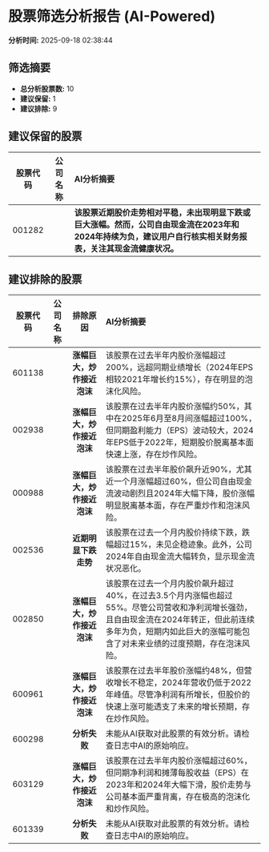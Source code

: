 # 股票筛选分析报告 (AI-Powered)

**分析时间:** 2025-09-18 02:38:44

## 筛选摘要

- **总分析股票数:** 10
- **建议保留:** 1
- **建议排除:** 9

## 建议保留的股票

| 股票代码 | 公司名称 | AI分析摘要 |
|:---:|:---:|:---|
| 001282 |  | **该股票近期股价走势相对平稳，未出现明显下跌或巨大涨幅。然而，公司自由现金流在2023年和2024年持续为负，建议用户自行核实相关财务报表，关注其现金流健康状况。** |

## 建议排除的股票

| 股票代码 | 公司名称 | 排除原因 | AI分析摘要 |
|:---:|:---:|:---:|:---|
| 601138 |  | **涨幅巨大，炒作接近泡沫** | 该股票在过去半年内股价涨幅超过200%，远超同期业绩增长（2024年EPS相较2021年增长约15%），存在明显的泡沫化风险。 |
| 002938 |  | **涨幅巨大，炒作接近泡沫** | 该股票在过去半年内股价涨幅约50%，其中在2025年6月至8月间涨幅超过100%，但同期盈利能力（EPS）波动较大，2024年EPS低于2022年，短期股价脱离基本面快速上涨，存在炒作风险。 |
| 000988 |  | **涨幅巨大，炒作接近泡沫** | 该股票在过去半年股价飙升近90%，尤其近一个月涨幅超过60%，但公司自由现金流波动剧烈且2024年大幅下降，股价涨幅明显脱离基本面，存在严重炒作和泡沫风险。 |
| 002536 |  | **近期明显下跌走势** | 该股票在过去一个月内股价持续下跌，跌幅超过15%，未见企稳迹象。此外，公司2024年自由现金流大幅转负，显示现金流状况恶化。 |
| 002850 |  | **涨幅巨大，炒作接近泡沫** | 该股票在过去一个月内股价飙升超过40%，在过去3.5个月内涨幅也超过55%。尽管公司营收和净利润增长强劲，且自由现金流在2024年转正，但此前连续多年为负，短期内如此巨大的涨幅可能包含了对未来业绩的过度预期，存在泡沫风险。 |
| 600961 |  | **涨幅巨大，炒作接近泡沫** | 该股票在过去半年股价涨幅约48%，但营收增长不稳定，2024年营收仍低于2022年峰值。尽管净利润有所增长，但股价的快速上涨可能透支了未来的增长预期，存在炒作风险。 |
| 600298 |  | **分析失败** | 未能从AI获取对此股票的有效分析。请检查日志中AI的原始响应。 |
| 603129 |  | **涨幅巨大，炒作接近泡沫** | 该股票在过去半年内股价涨幅超过60%，但同期净利润和摊薄每股收益（EPS）在2023年和2024年大幅下滑，股价走势与公司基本面严重背离，存在极高的泡沫化和炒作风险。 |
| 601339 |  | **分析失败** | 未能从AI获取对此股票的有效分析。请检查日志中AI的原始响应。 |
